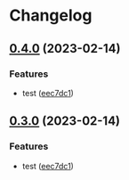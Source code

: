 # Changelog

## [0.4.0](https://github.com/agufaui/test/compare/locale-v0.3.0...locale-v0.4.0) (2023-02-14)


### Features

* test ([eec7dc1](https://github.com/agufaui/test/commit/eec7dc1783933c15ac0c4c02e8f14eb2f3f9f382))

## [0.3.0](https://github.com/agufaui/test/compare/locale-v0.2.0...locale-v0.3.0) (2023-02-14)


### Features

* test ([eec7dc1](https://github.com/agufaui/test/commit/eec7dc1783933c15ac0c4c02e8f14eb2f3f9f382))
